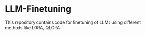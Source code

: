 # LLM-Finetuning

This repository contains code for finetuning of LLMs using different methods like LORA, QLORA
